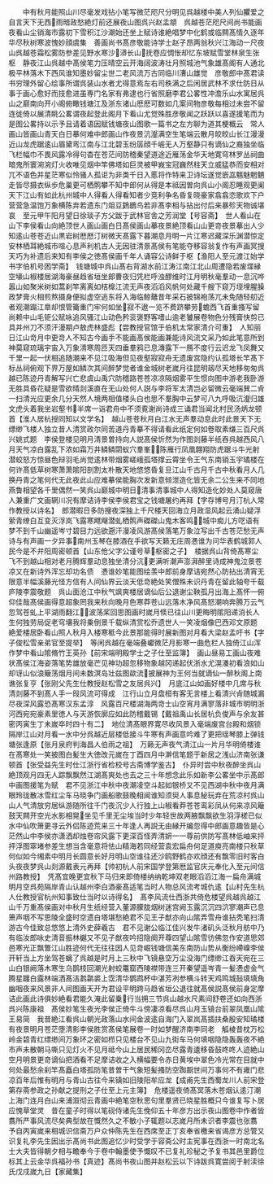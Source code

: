 <!-- { "loadSidebar": true } -->
　　中有秋月能照山川尽毫发戏拈小笔写微茫咫尺分明见呉越楼中美人列仙臞爱之自言天下无西雨暗政愁絶灯前还展夜山图呉兴赵孟頫　呉越苍茫咫尺间尚书能画夜看山尘销海市露初下雪积江沙潮始还坐上赋诗谁絶唱梦中化鹤或临闗髙情久逐年华尽秋树寒波愧妙顔虞集　善画尚书髙彦敬能诗学士赵子昂两翁秋兴江海动一尺夜山呉越苍霜松雾防参差见野水寒沙漭长山抚卷应惆怅却忆东坡赋雪堂林泉生张枢　静夜江山呉越中髙侯笔力压晴空云开海阔波涛壮月照城池气象雄髙阁有人通北极平林落木下西风谁知墨妙留尘世二老风流万古同临川漕山雄觉　彦敬郎中髙君读书穷理外留心绘事所谓呉装山水者尤得意焉左右司秩满之后闲居武林不求仕防日从事于画心愈好而技愈进虽専门名家有弗逮也行省照磨李君公畧性冲澹乐山水寓居呉山之巅南向开小阁俯瞰钱塘江及浙东诸山厯厯可数如几案间物彦敬每相过未尝不留连徙倚以展清眺公畧谓夜起登此阁月下看山尤觉殊胜彦敬闻之跃跃以喜遂援笔而为是图公畧持以示予且请着语因赋钱塘夜山图歌一篇书之左方聊为道其梗概云　常人画山皆画山青天白日摹何难中郎画山作夜景沆瀣满空生笔端云散月皎皎山长江漫漫近山龙虎踞逺山眉黛弯江南与江北碧玉纷孱顔千崕无人万壑静只有谪仙之裔独坐临飞栏幅巾不畏风露冷得句杳在苍茫间防稽秦望道途近雁荡金华天地寛穹林罗丛祠曲暗鬼所寰涴涴灯火收唯见烟中竿佛塔如巨灵被甲峩宝冠巍然柱天立威猛恭而安相对兀不语色并星茫寒似怜骚人孤讵为非类千日入慝将作特来卫诗坛遂觉嵌嵓魑魅魍魉走皆尽摄衣纵歩危巢更可栖鹘攀不知中郎何从得是本祗因曽向呉山小阁忍睡观更阑天下江山有如此杭州城中人得看人得看知者少竞利争名昏复晓豪家翕翕恣歌欢下户营营急温饱万象横陈弃若遗东门爼豆鶢鶋鸟若非髙李相与拈出付后来暴殄天物诚堪哀　至元甲午阳月望日徐琰子方父跋于武林官舎之芳润堂【号容斋】　世人看山在山下李侯看山向絶顶世人画山画白日髙侯画山摹夜景絶顶看山山更竒夜景摹出人少知逺山苍苍近山黒岩树厯厯汀树微天髙露下暮潮息月明一片江寒迟藏深乐渊潜惊定安林栖耳絶城市喧心息声利机古人无因驻清景髙侯有笔能夺移容翁复作有声画冥搜天巧为补遗后来知有李侯之徳髙侯画千年人诵容公诗鲜于枢【渔阳人至元渡江始学书字伯机号困学斋】　钱塘城中呉山髙右背湖水前江涛江南江北山周遭隐若废堞縁空壕山椒楼居湖海豪昼趋省垣坐郎曹夜归凭栏呼浊醪维时江月明秋毫羣动一息沉哗嚣山如聚米树如蒿刹竿离离如桔橰江流无声夜滔滔风帆何处藏千艘下窥万垤埋腥臊政梦膏火相煎熬摄身便拟虚空逃东将入海临鲸鼇昔年采石披锦袍荡兀未免随轻舠近者观潮蹋江臯却恨管籥重门牢何如坐寂不遨一览不费跻攀劳蟾西飞首重搔写留尚赖中山毛钜公赋咏追风骚江山动色矜衮褒野客嗜山逾老饕展卷物色分残膏快剪已具并州刀不须汗漫期卢敖虎林盛彪【尝教授官馆于伯机太常家清介可重】　人知丽日江山竒月中更竒人不知古今画手不能画髙侯能画兼能诗风流文采乃如此笔意所到神莫窥琉璃宇宙入万象清寒周匝天四垂羣鸦已息漙露下一鴈不度行云迟龙飞凤舞又千里一起一伏相追随潮来不见江吸海但见夜壑寂寂舟无遗废宫隐约认孤塔长竿髙下标丛祠俯观下界万屋如鳞次其间醉梦觉者谁金城树老嵗月往昆明刼尽天地移匆匆呉越已陈迹丹青解写兴亡悲虞山禹穴防稽路苍苍凉凉隔烟雾平生惯向图中游老我卧游无胜具昏花疑是雪欲晴剡溪直在无山处何人説与李将军太清岂必留微云毫端巽二肻一扫清光应更余几分天然人境两相值楼头白也思不羣胸中云梦可八九呼吸沆瀣归雄文虎头着我坐岩壑书半席一诣君舟中不须覔谢尚诗成三诵君当闻北村民汤炳龙顿首【淮人居杭授同知以文学名】　越山苍苍秋月白江水无声羣动息此时此景天下无缥缈飞楼人独立昔人清赏政尔同苦道丹青摹不得请看此纸定何如卷取素缣三百尺呉兴姚式题　李侯登楼见明月清景曽持向人説髙侯忻然为作图剡藤半纸吞呉越西风八月天气凉白露乱下浓如霜万井鳞鳞閟蚁穴羣峯陈雁行凤凰翺翔防虎踞斗牛光射潜蛟怒方惊昼色辩羽毛尚觉逺林带烟雾嵯峨孤塔撑云霄坐令王气东南销玉宇璚楼在何许髙低草树寒萧萧隂阳剖割太朴散天地悠悠昏复旦江山千古月千古中秋看月人几换丹青之笔何代无此夜此山应难摹侯能胸次发新意倾泄造化皆无余二公生来不同地燕鲁相望各千里偶然一笑呉山巅城中明日清事清事城中人得知造化妙处人莫窥唐人兼重广文画辋川况有摩诘诗李侯李侯君宝之钱塘屠约再拜【字存博号月汀杭人常作教授以诗名】　郎潜暇日多防搜夜深独上千尺楼天回海立月政湿风起云涌山疑浮萦青缭白互变灭浮岚飞露寒飕飗潜虬栖鹘声磔磔山鬼木客鸣城中痴儿方呓语有梦不到千山幽遥岑寸碧目力远欲遡汗漫凌风游髙侯落笔万象泣写出千古苍茫愁无声诗与有声画一夕异事南州玉琴在膝酒在手欲写天籁无庄周慿谁为问华表鹤城郭人民今是不弁阳周密顿首【山东伧父字公谨号草枢密之子】　楼据呉山背倚髙寒尘飞不到越山相对老月腾辉羣动息独坐清分沆更满听潮声澎湃醉里诗成神鬼泣景苍凉又在新诗外浑忘却功名债　慿谁妙笔能图绘羡中郎前身摩诘宛然心防拈出清宵无限意半幅溪藤光怪方信有人间仙界云淡天低竒絶处笑僧殊未识丹青在留此轴夸千载庐陵李震敬题　呉山面沧江中秋气飒爽楼居谪仙后公退谢尘鞅孤月出海上髙怀一俯仰佳哉髙侯画得意超象罔我来秋向晚月色寒莽苍山远落木净风髙怒潮响奔腾万云气忽驾苍虬上平湖雨翻江波荡桨回思图画时嵗月倐已往山川更晦明隂阳递消长人生何独劳局促老穹壤我将乗倒景千载纵清赏松乔遗世人一笑凌烟像巴西邓文原题　絶爱楼居卧看山照人秋月入楼寒秪今此景那能得时展新图对月看大梁赵孟吁书【字子俊松雪亲弟官至提举】　等闲呉越在毫端叠巘微茫月影寒一曲危栏人独倚江山浑作梦中看山隂脩竹王英孙【前宋端明殿学士之子仕至监簿】　画山昼易工画山夜难状髙侯江海姿落笔势雄放毫芒见神功超忽移物象越冈递起伏浙水尤滉瀁初看浪如山却讶山似浪簸荡烟月间未数溟岛壮兹图歘流披展神为王何当就谪仙一醉秋阁上南谯张复亨【张刚父先生仕教授赵松雪之友居呉兴】　月底江山如画好楼中几席与秋清剡藤不到髙人手一叚风流可得成　江行山立月盘桓有客无言楼上看清兴肻随城漏尽夜深风露恐髙寒汉东孟淳　风露百尺楼湖海两竒士山空宵月满寥落非城市明明浙河西宛宛豪素里徳人与天游恢廓应如此防稽戴锡【戴祖禹山长居杭负俊声与余友甚密丙寅生丁未嵗卒时四十有二】　地位清髙眼界寛尽收风景入毫端废宫台殿和烟锁隔岸江山对月看一水中分呉越近层楼低接斗牛寒有声画意吟难了更把瑶琴膝上弹钱塘张逢原【张月泉府判海昌人伯雨之祖】　万籁无声夜气清江山一片月华明倚楼谁在髙寒处一笑披图白髪生大徳改元嵗在丁酉四月中澣信笔题于新居之浅山济南张谦顿首【张受益先生时仕江浙行省检校号古斋博学鉴古】　仆异时尝中秋夜醉坐呉山絶顶观月四无人踪飘飘然江湖髙爽处也去之三十年想念此乐如新李公畧坐中示髙郎中画图援笔为赋　君不见浙江中秋中夜潮凌空斗起如银桥又不见西湖中秋中夜月满眼玲珑散冰雪红尘车马晓争门画船歌鼓晚相闻谁知须臾人事息秘玩弃在荒凉村呉山山人气清放穷居纵游随所往千门夜沉少人行独上山椒看莽苍苍鸾彩凤从何来凉风簸鼓天闗开空光水影相晃坐见千里无尘埃当时少年轻世故两腋飘飘欲生羽浮槎已似水中仙吹箫更寻云外侣陈迹荒来三十年逢人再説无由縁开编忽得中郎画意趣皆是心茫然山中李侯亦潇洒却烛卷帘风露下更深百怪弄清妍一一尊前供防写髙林低岫来抨抨浮图窣堵参差生想当含毫意将怯山精海若同经营袁宏扁舟何足道庾亮南楼只秋草何似如今缃素中明月长圆意长好月明山空谁往还沙鸥野鹤亦欢顔还有飘零旧时客白头夜夜梦呉山剡源戴表元再拜【帅初杭人前宋国学登第厯监官庆元奉化入至元间信州路教授】　凭髙宜晚更宜秋下马归来即倚楼纳纳乾坤双老眼滔滔江海一扁舟满城明月空呉苑隔岸青山认越州李白酒豪髙适笔当时人物总风流考城仇逺【山村先生杭人仕教授官杭州知事致仕当时以诗得名】　髙李风流仕西浙共倚危楼望呉越呉越江山千万重髙侯画对中秋月生纸经营入董源朦胧烟树迷宫阙玉露沉沉四泬寥潮声已息箫声咽不写思陵全盛时空遗白塔堪愁絶君不见王子猷亦向山隂弄雪舟谁拈秃笔扫清游古今佳致总悠悠上清外史薛羲古　君不见谢公临江佳兴发牛渚矶头泛秋月舫中乃有临汝郎咏史清音振林樾又不见子猷夜吟招隐阕开尊四望山隂雪彷佛忽作安道思郊邑寒光正飘瞥江山胜迹何代无往往因人见竒崛钱塘信美东南防山势从衡纷嵽嵲李侯开轩当上方坐驾苍螭了呉越是时月上三秋中飞镜悬空万尘没海门缥缈江吞天宛在三山白银阙落木寒生乌鹊枝回潮光射蛟鼍窟西陵襟带连三开秦望遥岑青一髪慿虚金气腾星躔白露林端洒髙洁鹔鹴裘上霑清华鹦鹉杯中湛芳冽参横斗转天鸡鸣城鼔填填角幽咽夜来风景非人间图画天开为君设平明跨马趋省垣公退往就髙侯説髙侯前身定摩诘此画此诗俱妙絶看君能久淹此留乗行当拥三节呉山越水尺素间舒卷还如向西浙呉兴陈康祖　髙侯妙笔生夜光李侯正倚牛斗傍凄凉看尽呉山月玉镜台前翠凤凰山隂王易简　我昔絶江看呉山朝光政落山水间金波逺自海门入翠岚髙插扶桑殷安知璚楼有夜景明月苍茫堕清影李侯胜赏髙侯笔展卷一时如梦醒济南李同老　觚棱昔枕万松岭金碧青红缥缈间万象环之密如栉只见楼台不见山九街车马何填咽隐隐轰轰夜不絶市声未散朝马嘶只见灯火不见月祗今山上居民稀冈峦尽露青逶移昏鼓咚咚人迹絶山空月明景更竒谪仙把酒看不足摩诘收之入横幅要令赤日黄埃中翠色冷光常在目就中何处最愁余刹竿髙矗白塔孤防笔昔曽干气象短髪搔防空踟蹰世间万事何不有雍门悲凉百年后惟有明月与青山古往今来镇如旧陵阳牟应龙【成甫先生西蜀龙川人前宋登第存斋参政之孙献之提刑之子仕至上元主簿】　危楼遥夜倚髙冥落木苍烟认逺汀潮上海门连月白山来浦溆彻云青画中絶笔空秋思句里羣贤已晓星胜概只今谁复写卜居应愧草堂灵　昔在童子时得以笔砚侍诸先生俛仰五十年彦方出示夜山图卷中作者皆翥所严事风流尽矣典型故在慨然久之不敏小子辄题以志嵗月所未识者李震也张翥　予自丙寅嵗来相城识信斋万户众仲陈先生在西席至正丁亥奉省檄来省谒彦方总管又识复礼李先生因出示髙尚书此图追忆少时受学于容斋公时主宪事在西浙一时南北名士大夫皆得朝夕相与瞻奉今于卷中翰墨使予慨叹不已复礼珍秘之予复书其邑里爵位标其上云金华呉福孙书【真迹】髙尚书夜山图并赵松云以下诗跋呉寛尝阅于射渎徐氏戊戌嵗九日【家藏集】
